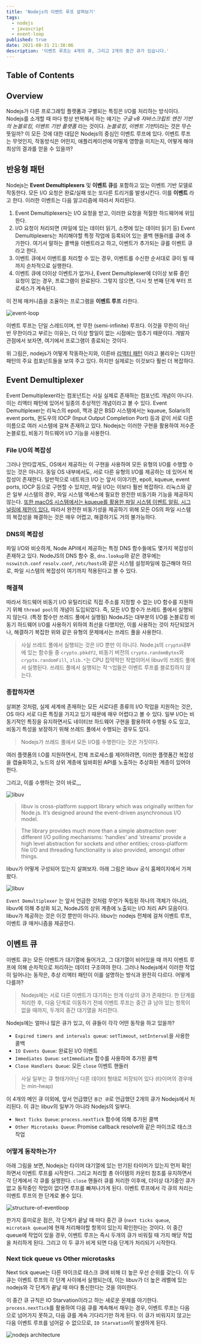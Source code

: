 ```yaml
---
title: 'Nodejs의 이벤트 루프 살펴보기'
tags:
  - nodejs
  - javascript
  - event-loop
published: true
date: 2021-08-31 21:38:06
description: '이벤트 루프는 4개의 큐, 그리고 2개의 중간 큐가 있습니다.'
---
```


## Table of Contents

## Overview

Nodejs가 다른 프로그래밍 플랫폼과 구별되는 특징은 I/O를 처리하는 방식이다. Nodejs를 소개할 때 마다 항상 반복해서 하는 얘기는 _구글 v8 자바스크립트 엔진 기반의 논블로킹, 이벤트 기반 플랫폼_ 라는 것이다. _논블로킹_, *이벤트 기반*이라는 것은 무슨 뜻일까? 이 모든 것에 대한 대답은 Nodejs의 중심인 이벤트 루프에 있다. 이벤트 루프는 무엇인지, 작동방식은 어떤지, 애플리케이션에 어떻게 영향을 미치는지, 어떻게 해야 최상의 결과를 얻을 수 있을까?

## 반응형 패턴

Nodejs는 **Event Demultiplexers** 및 **이벤트 큐**를 포함하고 있는 이벤트 기반 모델로 작동한다. 모든 I/O 요청은 완료/실패 또는 또다른 트리거를 발생시킨다. 이를 **이벤트** 라고 한다. 이러한 이벤트는 다음 알고리즘에 따라서 처리된다.

1. Event Demultiplexers는 I/O 요청을 받고, 이러한 요청을 적절한 하드웨어에 위임한다.
2. I/O 요청이 처리되면 (파일에 있는 데이터 읽기, 소켓에 있는 데이터 읽기 등) Event Demultiplexers는 처리해야할 특정 작업에 등록되어 있는 콜백 핸들러를 큐에 추가한다. 여기서 말하는 콜백을 이벤트라고 하고, 이벤트가 추가되는 큐를 이벤트 큐라고 한다.
3. 이벤트 큐에서 이벤트를 처리할 수 있는 경우, 이벤트를 수신한 순서대로 큐이 빌 때 까지 순차적으로 실행한다.
4. 이벤트 큐에 더이상 이벤트가 없거나, Event Demultiplexer에 더이상 보류 중인 요청이 없는 경우, 프로그램이 완료된다. 그렇지 않으면, 다시 첫 번째 단계 부터 프로세스가 계속된다.

이 전체 매커니즘을 조율하는 프로그램을 **이벤트 루프** 라한다.

![event-loop](https://miro.medium.com/max/1122/1*3fzASvL5gFrSC64hHKzQOQ.jpeg)

이벤트 루프는 단일 스레드이며, 반 무한 (semi-infinite) 루프다. 이것을 무한이 아닌 반 무한이라고 부르는 이유는, 더 이상 할일이 없는 시점에는 멈추기 때문이다. 개발자 관점에서 보자면, 여기에서 프로그램이 종료되는 것이다.

위 그림은, nodejs가 어떻게 작동하는지와, 이른바 [리액터 패턴](https://ko.wikipedia.org/wiki/%EB%B0%98%EC%9D%91%EC%9E%90_%ED%8C%A8%ED%84%B4) 이라고 불리우는 디자인 패턴의 주요 컴포넌트들을 보여 주고 있다. 하지만 실제로는 이것보다 훨씬 더 복잡하다.

## Event Demultiplexer

Event Demultiplexer라는 컴포넌트는 사실 실제로 존재하는 컴포넌트 개념이 아니다. 이는 리액터 패턴에 있어서 일종의 추상적인 개념이라고 볼 수 있다. Event Demultiplexer는 리눅스의 epoll, 맥과 같은 BSD 시스템에서는 kqueue, Solaris의 event ports, 윈도우의 IOCP (Input Output Completion Port) 등과 같이 서로 다른 이름으로 여러 시스템에 걸쳐 존재하고 있다. Nodejs는 이러한 구현을 활용하여 저수준 논블로킹, 비동기 하드웨어 I/O 기능을 사용한다.

### File I/O의 복잡성

그러나 안타깝게도, OS에서 제공하는 이 구현을 사용하여 모든 유형의 I/O를 수행할 수 있는 것은 아니다. 동일 OS 내부에서도, 서로 다른 유형의 I/O를 제공하는 데 있어서 복잡성이 존재한다. 일반적으로 네트워크 I/O 는 앞서 이야기한, epoll, kqueue, event ports, IOCP 등으로 구현할 수 있지만, 파일 I/O는 이보다 훨씬 복잡하다. 리눅스와 같은 일부 시스템의 경우, 파일 시스템 액세스에 필요한 완전한 비동기화 기능을 제공하지 않는다. [또한 macOS 시스템에서는 kqueue를 활용한 파일 시스템 이벤트 알림, 시그널링에 제한이 있다.](http://blog.libtorrent.org/2012/10/asynchronous-disk-io/) 따라서 완전한 비동기성을 제공하기 위해 모든 OS의 파일 시스템의 복잡성을 해결하는 것은 매우 어렵고, 해결하기도 거의 불가능하다.

### DNS의 복잡성

파일 I/O와 비슷하게, Node API에서 제공하는 특정 DNS 함수들에도 몇가지 복잡성이 존재하고 있다. NodeJS의 DNS 함수 중, `dns.lookup`와 같은 경우에는 `nsswitch.conf` `resolv.conf`, `/etc/hosts`와 같은 시스템 설정파일에 접근해야 하므로, 파일 시스템의 복잡성이 여기까지 적용된다고 볼 수 있다.

### 해결책

따라서 하드웨어 비동기 I/O 유틸리티로 직접 주소를 지정할 수 없는 I/O 함수를 지원하기 위해 `thread pool`의 개념이 도입되었다. 즉, 모든 I/O 함수가 쓰레드 풀에서 실행되지 않는다. (특정 함수만 쓰레드 풀에서 실행됨) NodeJS는 대부분의 I/O를 논블로킹 비동기 하드웨어 I/O를 사용하기 위하여 최선을 다했지만, 이를 사용하는 것이 차단되었거나, 해결하기 복잡한 위와 같은 유형의 문제에서는 쓰레드 풀을 사용한다.

> 사실 쓰레드 풀에서 실행되는 것은 I/O 뿐만 이 아니다. Node.js의 `crypto`내부에 있는 함수들 중 `crypto.pbkdf2`, 비동기 버전의 `crypto.randomBytes`와 `crypto.randomFill`, `zlib.*`는 CPU 집약적인 작업이어서 libuv의 쓰레드 풀에서 실행된다. 쓰레드 풀에서 실행되는 작ㄱ업들은 이벤트 루프를 블로킹하지 않는다.

### 종합하자면

살펴본 것처럼, 실제 세계에 존재하는 모든 서로다른 종류의 I/O 작업을 지원하는 것은, OS 마다 서로 다른 특징을 가지고 있기 때문에 매우 어렵다고 볼 수 있다. 일부 I/O는 비동기적인 특징을 유지하면서도 네이티브 하드웨어 구현을 활용하여 수행될 수도 있고, 비동기 특성을 보장하기 위해 쓰레드 풀에서 수행되는 경우도 있다.

> Nodejs가 쓰레드 풀에서 모든 I/O를 수행한다는 것은 거짓이다.

여러 플랫폼의 I.O를 지원하면서, 전체 프로세스를 제어하려면, 이러한 플랫폼간 복잡성을 캡슐화하고, 노드의 상위 계층에 일바회된 API를 노출하는 추상화된 계층이 있어야 한다.

그리고, 이를 수행하는 것이 바로,,,

![libuv](https://miro.medium.com/max/1400/1*PCRWGXEGI_bF2Rb3JxxBSg.png)

> libuv is cross-platform support library which was originally written for Node.js. It’s designed around the event-driven asynchronous I/O model.

> The library provides much more than a simple abstraction over different I/O polling mechanisms: ‘handles’ and ‘streams’ provide a high level abstraction for sockets and other entities; cross-platform file I/O and threading functionality is also provided, amongst other things.

libuv가 어떻게 구성되어 있는지 살펴보자. 아래 그림은 libuv 공식 홈페이지에서 가져왔다.

![libuv](http://docs.libuv.org/en/v1.x/_images/architecture.png)

`Event Demultiplexer` 는 앞서 언급한 것처럼 무언가 독립된 하나의 객체가 아니라, libuv에 의해 추상화 되고, NodeJS의 상위 계층에 노출되는 I/O 처리 API 모음이다. libuv가 제공하는 것은 이것 뿐만이 아니다. libuv는 nodejs 전체에 걸쳐 이벤트 루프, 이벤트 큐 매커니즘을 제공한다.

## 이벤트 큐

이벤트 큐는 모든 이벤트가 대기열에 들어가고, 그 대기열이 비어있을 때 까지 이벤트 루프에 의해 순차적으로 처리하는 데이터 구조여야 한다. 그러나 Nodejs에서 이러한 작업이 일어나는 동작은, 추상 리액터 패턴이 이를 설명하는 방식과 완전히 다르다. 어떻게 다를까?

> Nodejs에는 서로 다른 이벤트가 대기하는 한개 이상의 큐가 존재한다. 한 단계를 처리한 후, 다음 단계로 이동하기 전에 이벤트 루프는 중간 큐 남아 있는 항목이 없을 때까지, 두개의 중간 대기열을 처리한다.

Nodejs에는 얼마나 많은 큐가 있고, 이 큐들이 각각 어떤 동작을 하고 있을까?

- `Expired timers and intervals queue`: `setTimeout`, `setInterval`을 사용한 콜백
- `IO Events Queue`: 완료된 I/O 이벤트
- `Immediates Queue`: `setImmediate` 함수를 사용하여 추가된 콜백
- `Close Handlers Queue`: 모든 `close` 이벤트 핸들러

> 사실 일부는 큐 형태가아닌 다른 데이터 형태로 저장되어 있다 (타이머의 경우에는 min-heap)

이 4개의 메인 큐 이외에, 앞서 언급했던 `중간 큐`로 언급했던 2개의 큐가 Nodejs에서 처리된다. 이 큐는 libuv의 일부가 아니라 Nodejs의 일부다.

- `Next Ticks Queue`: `process.nextTick` 함수에 의해 추가된 콜백
- `Other Microtasks Queue`: Promise callback resolve와 같은 마이크로 태스크 작업

### 어떻게 동작하는가?

아래 그림을 보면, Nodejs는 타이머 대기열에 있는 만기된 타이머가 있는지 먼저 확인하면서 이벤트 루프를 시작한다. 그리고 처리할 총 아이템의 카운터 참조를 유지하면서 각 단계에서 각 큐를 실행한다. `close` 핸들러 큐를 처리한 이후에, 더이상 대기중인 큐가 없고 동작중인 작업이 없다면 루프를 빠져나가게 된다. 이벤트 루프에서 각 큐의 처리는 이벤트 루프의 한 단계로 볼수 있다.

![structure-of-eventloop](https://miro.medium.com/max/2000/1*2yXbhvpf1kj5YT-m_fXgEQ.png)

한가지 흥미로운 점은, 각 단계가 끝날 때 마다 중간 큐 (`next ticks queue`, `microtask queue`)에 현재 처리해야할 항목이 있는지 확인한다는 것이다. 이 중간 queue에 작업이 있을 경우, 이벤트 루프는 즉시 두개의 큐가 비워질 때 가지 해당 작업을 처리하게 된다. 그리고 이 두 큐가 비게 되면 다음 단계가 처리되기 시작한다.

### Next tick queue vs Other microtasks

Next tick queue는 다른 마이크로 태스크 큐에 비해 더 높은 우선 순위를 갖는다. 이 두 큐는 이벤트 루프의 각 단계 사이에서 실행되는데, 이는 libuv가 더 높은 레벨에 있는 nodejs와 각 단계가 끝날 때 마다 통신한다는 것을 의미한다.

이 중간 큐 규칙은 IO Starvation이라고 하는 새로운 문제를 야기한다. `process.nextTick`를 활용하여 다음 큐를 계속해서 채우는 경우, 이벤트 루프는 다음 으로 넘어가지 못하고, 다음 큐를 계속 기다리기만 하게 된다. 이 큐가 비워지지 않고는 다음 이벤트 루프를 넘어갈 수 없으므로, `IO Starvation`이 발생하게 된다.

![nodejs architecture](https://miro.medium.com/max/1400/1*-0Sa0i_g-gcL9sJqvecKEw.png)
